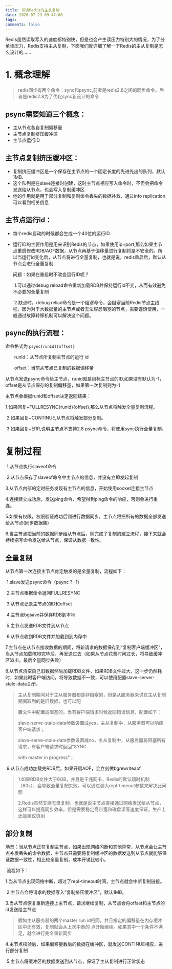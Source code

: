 ```yaml
---
title: 详谈Redis的主从复制
date: 2020-07-23 09:47:08
tags:
comments: false
---
```




​	Redis虽然读取写入的速度都特别快，但是也会产生读压力特别大的情况，为了分单读压力，Redis支持主从复制，下面我们就详细了解一下Redis的主从复制是怎么设计的……

<!-- more -->

# 1. 概念理解



> redis同步有两个命令：sync和psync,前者是redis2.8之间的同步命令，后者是redis2.8为了优化sync新设计的命令



##	 psync需要知道三个概念：

 + 主从节点各自复制偏移量
 + 主节点复制挤压缓冲区
 + 主节点运行ID

## 主节点复制挤压缓冲区：

- 复制挤压缓冲区是一个保存在主节点的一个固定长度的先进先出的队列，默认1MB.
- 这个队列是在slave连接时创建，这时主节点相应写入命令时，不但会把命令发送给从节点，也会写入复制缓冲区
- 他的作用就是用于部分复制和复制命令丢失的数据补救，通过info replication可以看到相关信息

## 主节点运行id：

- 每个redis启动的时候都会生成一个40位的运行ID.

- 运行ID的主要作用是用来识别Redis的节点，如果使用ip+port,那么如果主节点重启修改RDB/AOF数据，从节点再基于偏移量进行复制将是不安全的。所以当运行id变化后，从节点将进行全量复制，也就是说，redis重启后，默认从节点会进行全量复制

  问题：如果在重启时不改变运行ID呢？

  ​	1.可以通过debug reload命令重新加载RDB并保持运行id不变，从而有效避免不必要的全量复制

  ​	2.缺点时，debug reliad命令是一个阻塞命令，会阻塞当前Redis节点主线程，因为对于大数据量的主节点或者无法容忍阻塞的节点，需要谨慎使用，一般通过故障转移机制可以解决这个问题。

## psync的执行流程：

命令格式为  `psync{runId}{offset}`

　　runId：从节点所复制主节点的运行 id        

　　offset：当前从节点已复制的数据偏移量

从节点发送psync命令给主节点，runid就是目标主节点的ID,如果没有默认为-1，offset是从节点保存的复制偏移量，如果第一次复制则为-1

主节点会根据runid和offset决定返回结果：

​	1.如果回复+FULLRESYNC{runid}{offset},那么从节点将触发全量复制流程。

​	2.如果回复+CONTINUE,从节点将触发部分复制。

​	3.如果回复+ERR,说明主节点不支持2.8 psync命令，将使用sync执行全量复制。



# 复制过程

​	1.从节点执行slaveof命令

​	2.从节点保存了slaveof命令中主节点的信息，并没有立即发起复制

​	3.从节点内部的定时任务发现有主节点的信息，开始使用socket连接主节点

​	4.连接建立成功后，发送ping命令，希望得到ping命令的响应，否则会进行重连。

​	5.如果有权限，权限验证成功后则进行数据同步，主节点将把所有的数据全部发送给从节点(同步数据集)

​	6.当主节点把当前的数据同步给从节点后，则完成了复制的建立流程，接下来就会持续把写命令发送给从节点，保证从数据一致性。

##	全量复制

从节点第一次连接主节点肯定触发的是全量复制，流程如下：

​	1.slave发送psync命令（psync ? -1）

​	2.主节点根据命令返回FULLRESYNC

​	3.从节点记录主节点的ID和offset

​	4.主节点bgsave并保存RDB到本地

​	5.主节点发送RDB文件到从节点

​	6.从节点收到RDB文件并加载到到内存中

​	7.主节点在从节点接收数据的期间，将新请求的数据保存到“复制客户端缓冲区”，当从节点加载RDB完毕后，再发送过去（如果从节点花费时间过长，将导致缓冲区溢出，最后全量同步失败）

​	8.从节点清空自己旧数据然后加载RDB文件，如果RDB文件过大，这一步仍然耗时，如果此时客户端访问，将导致数据不一致，可以使用配置slave-server-stale-data关闭。

> 主从复制期间对于主从服务器都是非阻塞的，但是从服务器来说在主从复制期间取到的是旧数据，也可以配
>
> 置文件中配置成阻塞的，当有客户端请求时候返回错误信息，配置如下：
>
> slave-serve-stale-data参数设置成yes，主从复制中，从服务器可以响应客户端请求；
>
> slave-serve-stale-data参数设置成no，主从复制中，从服务器将阻塞所有请求，有客户端请求时返回“SYNC	
>
> with master in progress”；

​	9.从节点成功加载完RDB后，如果开启AOF，会立刻做bgrewriteaof

>1.如果RDB文件大于6GB，并且是千兆网卡，Redis的默认超时机制（60s），会导致全量复制失败。可以通过调大repl-timeout参数来解决此问题
>
>2.Redis虽然支持无盘复制，也就是说主节点直接通过网络发送给从节点，这样可以提高同步效率，但是需要稳定高带宽和磁盘读写速度保证，生产上还是建议慎用



## 部分复制

场景：当从节点正在复制主节点，如果出现网络闪断和其他异常，从节点会让主节点补发丢失的命令数据，主节点只需要将复制缓冲区的数据发送到从节点就能够保证数据一致性，相比较全量复制，成本开销比较小。

​	流程如下：

​	1.当从节点出现网络中断，超过了repl-timeout时间，主节点就会中断复制链接。

​	2.主节点会将请求的数据写入“复制挤压缓冲区”，默认1MB。

​	3.当从节点恢复重新连接上主节点，请求继续复制，从节点会将offset和主节点的id发送给主节点

> 假如主从服务器的两个master run id相同，并且指定的偏移量在内存缓冲区中还有效，复制就会从上次中断的	点开始继续。如果其中一个条件不满足，就会进行完全重新同步

​	4.主节点校验后，如果偏移量数后的数据在缓冲区，就发送CONTINUE相应，进行部分复制

​	5.主节点将缓冲区的数据发送到从节点，保证了主从复制进行正常状态

